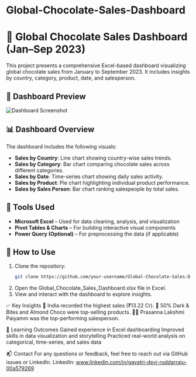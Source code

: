 # Global-Chocolate-Sales-Dashboard
# 🍫 Global Chocolate Sales Dashboard (Jan–Sep 2023)

This project presents a comprehensive Excel-based dashboard visualizing global chocolate sales from January to September 2023. It includes insights by country, category, product, date, and salesperson.

## 📸 Dashboard Preview

![Dashboard Screenshot](images/dashboard.png)

## 📊 Dashboard Overview
The dashboard includes the following visuals:
- **Sales by Country**: Line chart showing country-wise sales trends.
- **Sales by Category**: Bar chart comparing chocolate sales across different categories.
- **Sales by Date**: Time-series chart showing daily sales activity.
- **Sales by Product**: Pie chart highlighting individual product performance.
- **Sales by Sales Person**: Bar chart ranking salespeople by total sales.


## 🧰 Tools Used
- **Microsoft Excel** – Used for data cleaning, analysis, and visualization
- **Pivot Tables & Charts** – For building interactive visual components
- **Power Query (Optional)** – For preprocessing the data (if applicable)

## 🚀 How to Use
1. Clone the repository:
   ```bash
   git clone https://github.com/your-username/Global-Chocolate-Sales-Dashboard.git 
2. Open the Global_Chocolate_Sales_Dashboard.xlsx file in Excel.
3. View and interact with the dashboard to explore insights.

✅ Key Insights
📍 India recorded the highest sales (₹13.22 Cr).
🥇 50% Dark & Bites and Almond Choco were top-selling products.
👩‍💼 Prasanna Lakshmi Paiyamm was the top-performing salesperson.

🧠 Learning Outcomes
Gained experience in Excel dashboarding
Improved skills in data visualization and storytelling
Practiced real-world analysis on categorical, time-series, and sales data

📬 Contact
For any questions or feedback, feel free to reach out via GitHub issues or LinkedIn.
LinkedIn: www.linkedin.com/in/gayatri-devi-ruddarraju-00a579269

